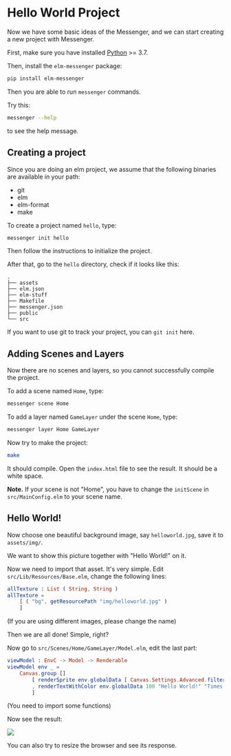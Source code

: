 # Hello World Project

Now we have some basic ideas of the Messenger, and we can start creating a new project with Messenger.

First, make sure you have installed [Python](https://www.python.org/) >= 3.7.

Then, install the `elm-messenger` package:

```bash
pip install elm-messenger
```

Then you are able to run `messenger` commands.

Try this:

```bash
messenger --help
```

to see the help message.

## Creating a project

Since you are doing an elm project, we assume that the following binaries are available in your path:

- git
- elm
- elm-format
- make

To create a project named `hello`, type:

```bash
messenger init hello
```

Then follow the instructions to initialize the project.

After that, go to the `hello` directory, check if it looks like this:

```
.
├── assets
├── elm.json
├── elm-stuff
├── Makefile
├── messenger.json
├── public
└── src
```

If you want to use git to track your project, you can `git init` here.

## Adding Scenes and Layers

Now there are no scenes and layers, so you cannot successfully compile the project.

To add a scene named `Home`, type:

```bash
messenger scene Home
```

To add a layer named `GameLayer` under the scene `Home`, type:

```bash
messenger layer Home GameLayer
```

Now try to make the project:

```bash
make
```

It should compile. Open the `index.html` file to see the result. It should be a white space.

**Note.** If your scene is not "Home", you have to change the `initScene` in `src/MainConfig.elm` to your scene name.

## Hello World!

Now choose one beautiful background image, say `helloworld.jpg`, save it to `assets/img/`.

We want to show this picture together with "Hello World!" on it.

Now we need to import that asset. It's very simple. Edit `src/Lib/Resources/Base.elm`, change the following lines:

```elm
allTexture : List ( String, String )
allTexture =
    [ ( "bg", getResourcePath "img/helloworld.jpg" )
    ]
```

(If you are using different images, please change the name)

Then we are all done! Simple, right?

Now go to `src/Scenes/Home/GameLayer/Model.elm`, edit the last part:

```elm
viewModel : EnvC -> Model -> Renderable
viewModel env _ =
    Canvas.group []
        [ renderSprite env.globalData [ Canvas.Settings.Advanced.filter "blur(5px)" ] ( 0, 0 ) ( 1920, 0 ) "bg"
        , renderTextWithColor env.globalData 100 "Hello World!" "Times New Roman" Color.blue ( 700, 100 )
        ]
```

(You need to import some functions)

Now see the result:

![](imgs/helloworld.png)

You can also try to resize the browser and see its response.
